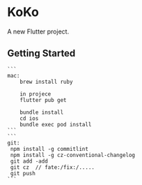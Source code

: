 # KoKo

A new Flutter project.

## Getting Started
    ```
    mac:
        brew install ruby

        in projece 
        flutter pub get

        bundle install
        cd ios 
        bundle exec pod install
    ```
    ```
    git:
     npm install -g commitlint
     npm install -g cz-conventional-changelog
     git add -add
     git cz  // fate:/fix:/.....
     git push
    ```
